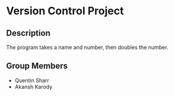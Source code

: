 # Version Control Project

## Description
The program takes a name and number, then doubles the number.

## Group Members
- Quentin Sharr
- Akansh Karody
